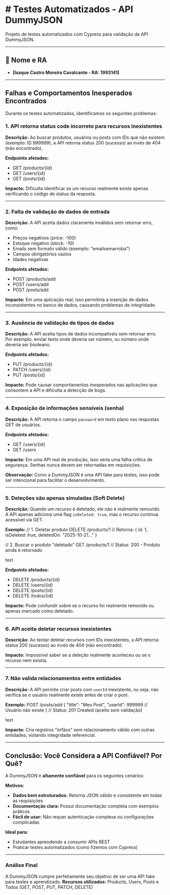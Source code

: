# # Testes Automatizados - API DummyJSON

Projeto de testes automatizados com Cypress para validação da API DummyJSON.

---

## 👥 Nome e RA

- **[Isaque Castro Moreira Cavalcante - RA: 1993141]**

---

## Falhas e Comportamentos Inesperados Encontrados

Durante os testes automatizados, identificamos os seguintes problemas:

### 1. API retorna status code incorreto para recursos inexistentes

**Descrição:** Ao buscar produtos, usuários ou posts com IDs que não existem (exemplo: ID 999999), a API retorna status 200 (sucesso) ao invés de 404 (não encontrado).

**Endpoints afetados:**
- GET /products/{id}
- GET /users/{id}
- GET /posts/{id}

**Impacto:** Dificulta identificar se um recurso realmente existe apenas verificando o código de status da resposta.

---

### 2. Falta de validação de dados de entrada

**Descrição:** A API aceita dados claramente inválidos sem retornar erro, como:
- Preços negativos (price: -100)
- Estoque negativo (stock: -10)
- Emails sem formato válido (exemplo: "emailsemarroba")
- Campos obrigatórios vazios
- Idades negativas

**Endpoints afetados:**
- POST /products/add
- POST /users/add
- POST /posts/add

**Impacto:** Em uma aplicação real, isso permitiria a inserção de dados inconsistentes no banco de dados, causando problemas de integridade.

---

### 3. Ausência de validação de tipos de dados

**Descrição:** A API aceita tipos de dados incompatíveis sem retornar erro. Por exemplo, enviar texto onde deveria ser número, ou número onde deveria ser booleano.

**Endpoints afetados:**
- PUT /products/{id}
- PATCH /users/{id}
- PUT /posts/{id}

**Impacto:** Pode causar comportamentos inesperados nas aplicações que consomem a API e dificulta a detecção de bugs.

---

### 4. Exposição de informações sensíveis (senha)

**Descrição:** A API retorna o campo `password` em texto plano nas respostas GET de usuários.

**Endpoints afetados:**
- GET /users/{id}
- GET /users

**Impacto:** Em uma API real de produção, isso seria uma falha crítica de segurança. Senhas nunca devem ser retornadas em requisições.

**Observação:** Como a DummyJSON é uma API fake para testes, isso pode ser intencional para facilitar o desenvolvimento.

---

### 5. Deleções são apenas simuladas (Soft Delete)

**Descrição:** Quando um recurso é deletado, ele não é realmente removido. A API apenas adiciona uma flag `isDeleted: true`, mas o recurso continua acessível via GET.

**Exemplo:**
// 1. Deletar produto
DELETE /products/1
// Retorna: { id: 1, isDeleted: true, deletedOn: "2025-10-21..." }

// 2. Buscar o produto "deletado"
GET /products/1
// Status: 200 - Produto ainda é retornado

text

**Endpoints afetados:**
- DELETE /products/{id}
- DELETE /users/{id}
- DELETE /posts/{id}
- DELETE /todos/{id}

**Impacto:** Pode confundir sobre se o recurso foi realmente removido ou apenas marcado como deletado.

---

### 6. API aceita deletar recursos inexistentes

**Descrição:** Ao tentar deletar recursos com IDs inexistentes, a API retorna status 200 (sucesso) ao invés de 404 (não encontrado).

**Impacto:** Impossível saber se a deleção realmente aconteceu ou se o recurso nem existia.

---

### 7. Não valida relacionamentos entre entidades

**Descrição:** A API permite criar posts com `userId` inexistente, ou seja, não verifica se o usuário realmente existe antes de criar o post.

**Exemplo:**
POST /posts/add
{
"title": "Meu Post",
"userId": 999999 // Usuário não existe
}
// Status: 201 Created (aceito sem validação)

text

**Impacto:** Cria registros "órfãos" sem relacionamento válido com outras entidades, violando integridade referencial.

---

##  Conclusão: Você Considera a API Confiável? Por Quê?

A DummyJSON é **altamente confiável** para os seguintes cenários:

**Motivos:**
-  **Dados bem estruturados:** Retorna JSON válido e consistente em todas as requisições
-  **Documentação clara:** Possui documentação completa com exemplos práticos
-  **Fácil de usar:** Não requer autenticação complexa ou configurações complicadas

**Ideal para:**
- Estudantes aprendendo a consumir APIs REST
- Praticar testes automatizados (como fizemos com Cypress)

---

###  Análise Final

A DummyJSON cumpre perfeitamente seu objetivo de ser uma API fake para testes e aprendizado. 
**Recursos utilizados:** Products, Users, Posts e Todos (GET, POST, PUT, PATCH, DELETE)